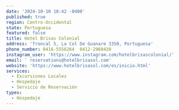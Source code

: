 ```yaml
---
date: '2024-10-10 18:42 -0400'
published: true
region: Centro-Occidental
state: Portuguesa
featured: false
title: Hotel Brisas Colonial
address: 'Troncal 5, La Col De Guanare 3350, Portuguesa'
phone_number: 0416-5556264  0412-2968420
instagram_user: 'https://www.instagram.com/hotelbrisascolonial/'
email: ' reservations@hotelbrisasol.com'
website: 'https://www.hotelbrisasol.com/es/inicio.html'
services:
  - Excursiones Locales
  - Hospedaje
  - Servicio de Reservación
types:
  - Hospedaje
---
```


